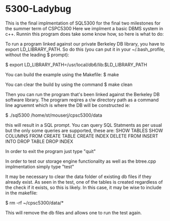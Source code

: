 # 5300-Ladybug

This is the final implmentation of SQL5300 for the final two milestones for the summer term of CSPC5300
Here we implment a basic DBMS system in c++. Runnin this program does take some know how, so here is what to do:

To run a program linked against our private Berkeley DB library, you have to export LD_LIBRARY_PATH. So do this (you can put it in your ~/.bash_profile, without the leading $ prompt):

$ export LD_LIBRARY_PATH=/usr/local/db6/lib:$LD_LIBRARY_PATH

You can build the example using the Makefile:
$ make

You can clear the build by using the command
$ make clean

Then you can run the program that's been linked against the Berkeley DB software library. The program reqires a r/w directory path as a command line agruemnt which is where the DB will be constructed ie:

$ ./sql5300 /home/st/mouserj/cpsc5300/data

this will result in a SQL prompt. You can query SQL Statments as per usual but the only some queries are supported, these are:
SHOW TABLES
SHOW COLUMNS FROM
CREATE TABLE
CREATE INDEX
DELETE FROM
INSERT INTO
DROP TABLE
DROP INDEX

In order to exit the program just type "quit"

In order to test our storage engine functionality as well as the btree.cpp implmentation simply type "test"

It may be necessary to clear the data folder of existing db files if they already exist. As seen in the test, one of the tables is created regardless of the check if it exists, so this is likely. In this case, it may be wise to include in the makefile:

$ rm -rf ~/cpsc5300/data/*

This will remove the db files and allows one to run the test again.

